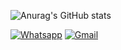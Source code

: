 ![Anurag's GitHub stats](https://github-readme-stats.vercel.app/api?username=anuraghazra&count_private=true)


[![Whatsapp](https://img.shields.io/badge/WhatsApp-25D366?style=for-the-badge&logo=whatsapp&logoColor=white)]()
[![Gmail](https://img.shields.io/badge/Gmail-D14836?style=for-the-badge&logo=gmail&logoColor=white)]()
